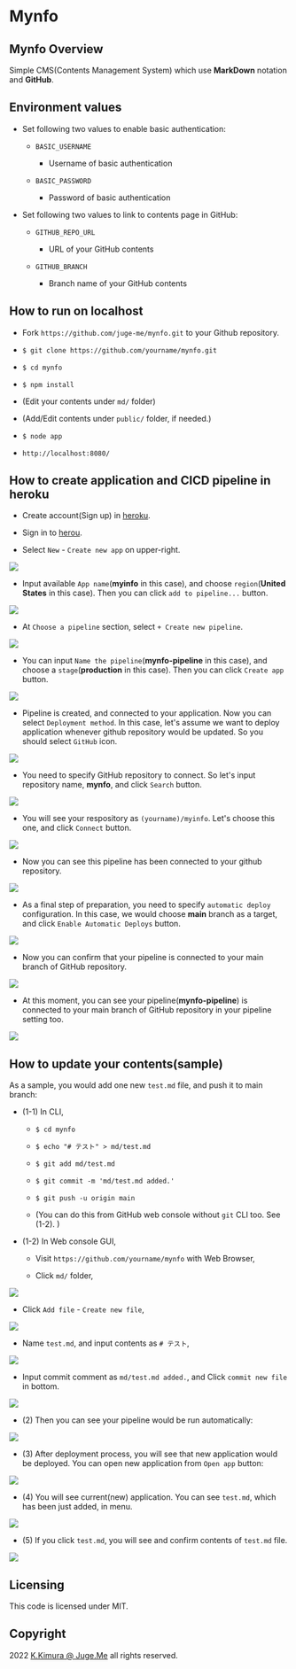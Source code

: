 # Mynfo


## Mynfo Overview

Simple CMS(Contents Management System) which use **MarkDown** notation and **GitHub**.


## Environment values

- Set following two values to enable basic authentication:

  - `BASIC_USERNAME`

    - Username of basic authentication

  - `BASIC_PASSWORD`

    - Password of basic authentication

- Set following two values to link to contents page in GitHub:

  - `GITHUB_REPO_URL`

    - URL of your GitHub contents

  - `GITHUB_BRANCH`

    - Branch name of your GitHub contents


## How to run on localhost

- Fork `https://github.com/juge-me/mynfo.git` to your Github repository.

- `$ git clone https://github.com/yourname/mynfo.git`

- `$ cd mynfo`

- `$ npm install`

- (Edit your contents under `md/` folder)

- (Add/Edit contents under `public/` folder, if needed.)

- `$ node app`

- `http://localhost:8080/`


## How to create application and CICD pipeline in heroku

- Create account(Sign up) in [heroku](https://www.heroku.com/).

- Sign in to [herou](https://www.heroku.com/).

- Select `New` - `Create new app` on upper-right.

<img class="img90" src="https://mynfo.herokuapp.com/img/system01.png"/>

- Input available `App name`(**myinfo** in this case), and choose `region`(**United States** in this case). Then you can click `add to pipeline...` button.

<img class="img90" src="https://mynfo.herokuapp.com/img/system02.png"/>

- At `Choose a pipeline` section, select `+ Create new pipeline`.

<img class="img90" src="https://mynfo.herokuapp.com/img/system03.png"/>

- You can input `Name the pipeline`(**mynfo-pipeline** in this case), and choose a `stage`(**production** in this case). Then you can click `Create app` button.

<img class="img90" src="https://mynfo.herokuapp.com/img/system04.png"/>

- Pipeline is created, and connected to your application. Now you can select `Deployment method`. In this case, let's assume we want to deploy application whenever github repository would be updated. So you should select `GitHub` icon.

<img class="img90" src="https://mynfo.herokuapp.com/img/system05.png"/>

- You need to specify GitHub repository to connect. So let's input repository name, **mynfo**, and click `Search` button.

<img class="img90" src="https://mynfo.herokuapp.com/img/system06.png"/>

- You will see your respository as `(yourname)/myinfo`. Let's choose this one, and click `Connect` button.

<img class="img90" src="https://mynfo.herokuapp.com/img/system07.png"/>

- Now you can see this pipeline has been connected to your github repository.

<img class="img90" src="https://mynfo.herokuapp.com/img/system08.png"/>

- As a final step of preparation, you need to specify `automatic deploy` configuration. In this case, we would choose **main** branch as a target, and click `Enable Automatic Deploys` button.

<img class="img90" src="https://mynfo.herokuapp.com/img/system09.png"/>

- Now you can confirm that your pipeline is connected to your main branch of GitHub repository.

<img class="img90" src="https://mynfo.herokuapp.com/img/system10.png"/>

- At this moment, you can see your pipeline(**mynfo-pipeline**) is connected to your main branch of GitHub repository in your pipeline setting too.

<img class="img90" src="https://mynfo.herokuapp.com/img/system11.png"/>


## How to update your contents(sample)

As a sample, you would add one new `test.md` file, and push it to main branch:

- (1-1) In CLI,

  - `$ cd mynfo`

  - `$ echo "# テスト" > md/test.md`

  - `$ git add md/test.md`

  - `$ git commit -m 'md/test.md added.'`

  - `$ git push -u origin main`

  - (You can do this from GitHub web console without `git` CLI too. See (1-2). )

- (1-2) In Web console GUI,

  - Visit `https://github.com/yourname/mynfo` with Web Browser,

  - Click `md/` folder,

<img class="img90" src="https://mynfo.herokuapp.com/img/system16.png"/>

  - Click `Add file` - `Create new file`,

<img class="img90" src="https://mynfo.herokuapp.com/img/system17.png"/>

  - Name `test.md`, and input contents as `# テスト`,

<img class="img90" src="https://mynfo.herokuapp.com/img/system18.png"/>

  - Input commit comment as `md/test.md added.`, and Click `commit new file` in bottom.

<img class="img90" src="https://mynfo.herokuapp.com/img/system19.png"/>

- (2) Then you can see your pipeline would be run automatically:

<img class="img90" src="https://mynfo.herokuapp.com/img/system12.png"/>

- (3) After deployment process, you will see that new application would be deployed. You can open new application from `Open app` button:

<img class="img90" src="https://mynfo.herokuapp.com/img/system13.png"/>

- (4) You will see current(new) application. You can see `test.md`, which has been just added, in menu.

<img class="img90" src="https://mynfo.herokuapp.com/img/system14.png"/>

- (5) If you click `test.md`, you will see and confirm contents of `test.md` file.

<img class="img90" src="https://mynfo.herokuapp.com/img/system15.png"/>


## Licensing

This code is licensed under MIT.


## Copyright

2022  [K.Kimura @ Juge.Me](https://github.com/dotnsf) all rights reserved.
